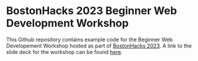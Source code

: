 # BostonHacks 2023 Beginner Web Development Workshop

This Github repository contains example code for the Beginner Web Developement Workshop hosted as part of [BostonHacks 2023](https://bostonhacks.org/). A link to the slide deck for the workshop can be found [here](https://docs.google.com/presentation/d/1UR9302e2M8Bj_N47C_ZGHrokQLMny4fZei1jMPR9bLE/edit?usp=sharing).